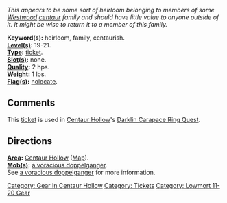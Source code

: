 *This appears to be some sort of heirloom belonging to members of some
[Westwood](:Category:_Westwood "wikilink")
[centaur](Centaurs "wikilink") family and should have little value to
anyone outside of it. It might be wise to return it to a member of this
family.*

**Keyword(s):** heirloom, family, centaurish.  
**[Level(s)](Object_Level "wikilink"):** 19-21.  
**[Type](:Category:_Object_Types "wikilink"):**
[ticket](:Category:_Tickets "wikilink").  
**[Slot(s)](Object_Slots "wikilink"):** none.  
**[Quality](Object_Quality "wikilink"):** 2 hps.  
**[Weight](Object_Weight "wikilink"):** 1 lbs.  
**[Flag(s)](:Category:_Object_Flags "wikilink"):**
[nolocate](NoLocate_Flag "wikilink").  

## Comments

This [ticket](:Category:_Tickets "wikilink") is used in [Centaur
Hollow](:Category:_Centaur_Hollow "wikilink")'s [Darklin Carapace Ring
Quest](Darklin_Carapace_Ring_Quest "wikilink").

## Directions

**[Area](:Category:_Areas "wikilink"):** [Centaur
Hollow](:Category:_Centaur_Hollow "wikilink")
([Map](Centaur_Hollow_Map "wikilink")).  
**[Mob(s)](:Category:_Mobs "wikilink"):** [a voracious
doppelganger](Voracious_Doppelganger "wikilink").  
See [a voracious doppelganger](Voracious_Doppelganger "wikilink") for
more information.  

[Category: Gear In Centaur
Hollow](Category:_Gear_In_Centaur_Hollow "wikilink") [Category:
Tickets](Category:_Tickets "wikilink") [Category: Lowmort 11-20
Gear](Category:_Lowmort_11-20_Gear "wikilink")
